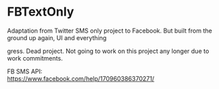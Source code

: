 # FBTextOnly
Adaptation from Twitter SMS only project to Facebook. But built from the ground up again, UI and everything

gress. Dead project. Not going to work on this project any longer due to work commitments.

FB SMS API:
<br/>
https://www.facebook.com/help/170960386370271/
